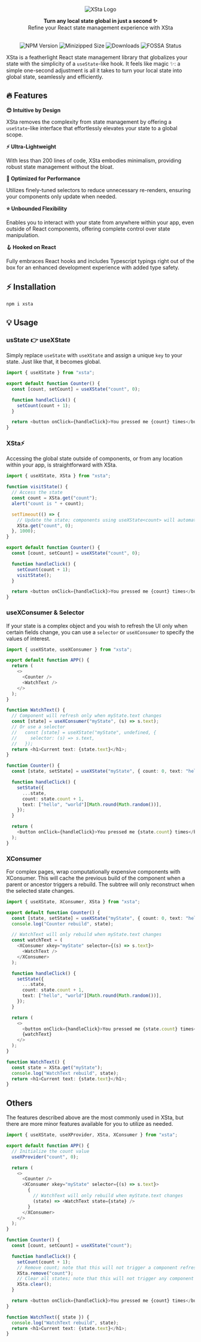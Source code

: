 <div align="center">

![XSta Logo](/assets/cover.webp)

<div align="center"><strong>Turn any local state global in just a second ✨</strong></div>
<div align="center">Refine your React state management experience with XSta</div>
<br/>

![NPM Version](https://badgen.net/npm/v/xsta) ![Minizipped Size](https://badgen.net/bundlephobia/minzip/xsta) ![Downloads](https://img.shields.io/npm/dm/xsta.svg) ![FOSSA Status](https://app.fossa.com/api/projects/git%2Bgithub.com%2Fidootop%2Fxsta.svg?type=small)

</div>

XSta is a featherlight React state management library that globalizes your state with the simplicity of a `useState`-like hook.
It feels like magic ✨: a simple one-second adjustment is all it takes to turn your local state into global state, seamlessly and efficiently.

## 🔥 Features

**😊 Intuitive by Design**

XSta removes the complexity from state management by offering a `useState`-like interface that effortlessly elevates your state to a global scope.

**⚡️ Ultra-Lightweight**

With less than 200 lines of code, XSta embodies minimalism, providing robust state management without the bloat.

**💪 Optimized for Performance**

Utilizes finely-tuned selectors to reduce unnecessary re-renders, ensuring your components only update when needed.

**⭐️ Unbounded Flexibility**

Enables you to interact with your state from anywhere within your app, even outside of React components, offering complete control over state manipulation.

**🪝 Hooked on React**

Fully embraces React hooks and includes Typescript typings right out of the box for an enhanced development experience with added type safety.

## ⚡️ Installation

```bash
npm i xsta
```

## 💡 Usage

### usState 👉 useXState

Simply replace `useState` with `useXState` and assign a unique `key` to your state. Just like that, it becomes global.

```typescript
import { useXState } from "xsta";

export default function Counter() {
  const [count, setCount] = useXState("count", 0);

  function handleClick() {
    setCount(count + 1);
  }

  return <button onClick={handleClick}>You pressed me {count} times</button>;
}
```

### XSta⚡️

Accessing the global state outside of components, or from any location within your app, is straightforward with XSta.

```typescript
import { useXState, XSta } from "xsta";

function visitState() {
  // Access the state
  const count = XSta.get("count");
  alert("count is " + count);

  setTimeout(() => {
    // Update the state; components using useXState<count> will automatically refresh
    XSta.get("count", 0);
  }, 1000);
}

export default function Counter() {
  const [count, setCount] = useXState("count", 0);

  function handleClick() {
    setCount(count + 1);
    visitState();
  }

  return <button onClick={handleClick}>You pressed me {count} times</button>;
}
```

### useXConsumer & Selector

If your state is a complex object and you wish to refresh the UI only when certain fields change, you can use a `selector` or `useXConsumer` to specify the values of interest.

```typescript
import { useXState, useXConsumer } from "xsta";

export default function APP() {
  return (
    <>
      <Counter />
      <WatchText />
    </>
  );
}

function WatchText() {
  // Component will refresh only when myState.text changes
  const [state] = useXConsumer("myState", (s) => s.text);
  // Or use a selector
  //   const [state] = useXState("myState", undefined, {
  //     selector: (s) => s.text,
  //   });
  return <h1>Current text: {state.text}</h1>;
}

function Counter() {
  const [state, setState] = useXState("myState", { count: 0, text: "hello" });

  function handleClick() {
    setState({
      ...state,
      count: state.count + 1,
      text: ["hello", "world"][Math.round(Math.random())],
    });
  }

  return (
    <button onClick={handleClick}>You pressed me {state.count} times</button>
  );
}
```

### XConsumer

For complex pages, wrap computationally expensive components with XConsumer. This will cache the previous build of the component when a parent or ancestor triggers a rebuild. The subtree will only reconstruct when the selected state changes.

```typescript
import { useXState, XConsumer, XSta } from "xsta";

export default function Counter() {
  const [state, setState] = useXState("myState", { count: 0, text: "hello" });
  console.log("Counter rebuild", state);

  // WatchText will only rebuild when myState.text changes
  const watchText = (
    <XConsumer xkey="myState" selector={(s) => s.text}>
      <WatchText />
    </XConsumer>
  );

  function handleClick() {
    setState({
      ...state,
      count: state.count + 1,
      text: ["hello", "world"][Math.round(Math.random())],
    });
  }

  return (
    <>
      <button onClick={handleClick}>You pressed me {state.count} times</button>
      {watchText}
    </>
  );
}

function WatchText() {
  const state = XSta.get("myState");
  console.log("WatchText rebuild", state);
  return <h1>Current text: {state.text}</h1>;
}
```

## Others

The features described above are the most commonly used in XSta, but there are more minor features available for you to utilize as needed.

```typescript
import { useXState, useXProvider, XSta, XConsumer } from "xsta";

export default function APP() {
  // Initialize the count value
  useXProvider("count", 0);

  return (
    <>
      <Counter />
      <XConsumer xkey="myState" selector={(s) => s.text}>
        {
          // WatchText will only rebuild when myState.text changes
          (state) => <WatchText state={state} />
        }
      </XConsumer>
    </>
  );
}

function Counter() {
  const [count, setCount] = useXState("count");

  function handleClick() {
    setCount(count + 1);
    // Remove count; note that this will not trigger a component refresh
    XSta.remove("count");
    // Clear all states; note that this will not trigger any component refresh
    XSta.clear();
  }

  return <button onClick={handleClick}>You pressed me {count} times</button>;
}

function WatchText({ state }) {
  console.log("WatchText rebuild", state);
  return <h1>Current text: {state.text}</h1>;
}
```
